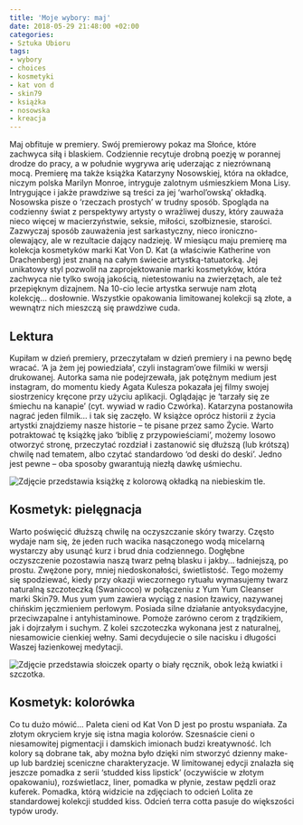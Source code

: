 ```yaml
---
title: 'Moje wybory: maj'
date: 2018-05-29 21:48:00 +02:00
categories:
- Sztuka Ubioru
tags:
- wybory
- choices
- kosmetyki
- kat von d
- skin79
- książka
- nosowska
- kreacja
---
```


<olela-narrative>
Maj obfituje w premiery. Swój premierowy pokaz ma Słońce, które zachwyca siłą i blaskiem. Codziennie recytuje drobną poezję w porannej drodze do pracy, a w południe wygrywa arię uderzając z niezrównaną mocą. Premierę ma także książka Katarzyny Nosowskiej, która na okładce, niczym polska Marilyn Monroe, intryguje zalotnym uśmieszkiem Mona Lisy. Intrygujące i jakże prawdziwe są treści za jej ‘warhol’owską’ okładką. Nosowska pisze o ‘rzeczach prostych’ w trudny sposób. Spogląda na codzienny świat z perspektywy artysty o wrażliwej duszy, który zauważa nieco więcej w macierzyństwie, seksie, miłości, szołbiznesie, starości. Zazwyczaj sposób zauważenia jest sarkastyczny, nieco ironiczno-olewający, ale w rezultacie dający nadzieję.
W miesiącu maju premierę ma kolekcja kosmetyków marki Kat Von D. Kat (a właściwie Katherine von Drachenberg) jest znaną na całym świecie artystką-tatuatorką. Jej unikatowy styl pozwolił na zaprojektowanie marki kosmetyków, która zachwyca nie tylko swoją jakością, nietestowaniu na zwierzętach, ale też przepięknym dizajnem. Na 10-cio lecie artystka serwuje nam złotą kolekcję… dosłownie. Wszystkie opakowania limitowanej kolekcji są złote, a wewnątrz nich mieszczą się prawdziwe cuda.
</olela-narrative>

## Lektura

Kupiłam w dzień premiery, przeczytałam w dzień premiery i na pewno będę wracać. ‘A ja żem jej powiedziała’, czyli instagram’owe filmiki w wersji drukowanej. Autorka sama nie podejrzewała, jak potężnym medium jest instagram, do momentu kiedy Agata Kulesza pokazała jej filmy swojej siostrzenicy kręcone przy użyciu aplikacji. Oglądając je ‘tarzały się ze śmiechu na kanapie’ (cyt. wywiad w radio Czwórka). Katarzyna postanowiła nagrać jeden filmik… i tak się zaczęło. W książce oprócz historii z życia artystki znajdziemy nasze historie – te pisane przez samo Życie. Warto potraktować tę książkę jako ‘biblię z przypowieściami’, możemy losowo otworzyć stronę, przeczytać rozdział i zastanowić się dłuższą (lub krótszą) chwilę nad tematem, albo czytać standardowo ‘od deski do deski’. Jedno jest pewne – oba sposoby gwarantują niezłą dawkę uśmiechu.

![Zdjęcie przedstawia książkę z kolorową okładką na niebieskim tle.](https://assets2.ello.co/uploads/asset/attachment/7746678/ello-optimized-f7cc20f4.jpg)

## Kosmetyk: pielęgnacja

Warto poświęcić dłuższą chwilę na oczyszczanie skóry twarzy. Często wydaje nam się, że jeden ruch wacika nasączonego wodą micelarną wystarczy aby usunąć kurz i brud dnia codziennego. Dogłębne oczyszczenie pozostawia naszą twarz pełną blasku i jakby… ładniejszą, po prostu. Zwężone pory, mniej niedoskonałości, świetlistość. Tego możemy się spodziewać, kiedy przy okazji wieczornego rytuału wymasujemy twarz naturalną szczoteczką (Swanicoco) w połączeniu z Yum Yum Cleanser marki Skin79. Mus yum yum zawiera wyciąg z nasion łzawicy, nazywanej chińskim jęczmieniem perłowym. Posiada  silne działanie antyoksydacyjne, przeciwzapalne i antyhistaminowe. Pomoże zarówno cerom z trądzikiem, jak i dojrzałym i suchym. Z kolei szczoteczka wykonana jest z naturalnej, niesamowicie cienkiej wełny. Sami decydujecie o sile nacisku i długości Waszej łazienkowej medytacji.

![Zdjęcie przedstawia słoiczek oparty o biały ręcznik, obok leżą kwiatki i szczotka.](https://assets1.ello.co/uploads/asset/attachment/7746692/ello-optimized-9f72b349.jpg)

## Kosmetyk: kolorówka

Co tu dużo mówić… Paleta cieni od Kat Von D jest po prostu wspaniała. Za złotym okryciem kryje się istna magia kolorów. Szesnaście cieni o niesamowitej pigmentacji i damskich imionach budzi kreatywność. Ich kolory są dobrane tak, aby można było dzięki nim stworzyć dzienny make-up lub bardziej sceniczne charakteryzacje. W limitowanej edycji znalazła się jeszcze pomadka z serii ‘studded kiss lipstick’ (oczywiście w złotym opakowaniu), rozświetlacz, liner, pomadka w płynie, zestaw pędzli oraz kuferek. Pomadka, którą widzicie na zdjęciach to odcień Lolita ze standardowej kolekcji studded kiss. Odcień terra cotta pasuje do większości typów urody. 

